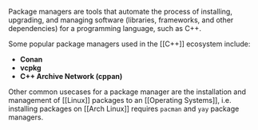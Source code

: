 Package managers are tools that automate the process of installing, upgrading, and managing software (libraries, frameworks, and other dependencies) for a programming language, such as C++.

Some popular package managers used in the [[C++]] ecosystem include:

- **Conan**
- **vcpkg**
- **C++ Archive Network (cppan)**

Other common usecases for a package manager are the installation and management of [[Linux]] packages to an [[Operating Systems]], i.e. installing packages on [[Arch Linux]] requires `pacman` and `yay` package managers.